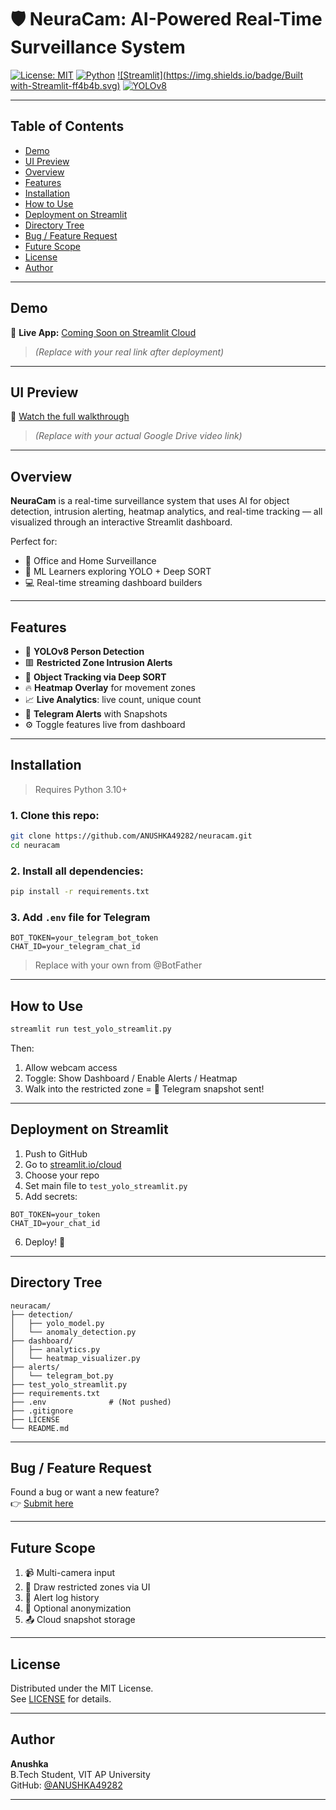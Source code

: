 # 🛡️ NeuraCam: AI-Powered Real-Time Surveillance System

[![License: MIT](https://img.shields.io/badge/License-MIT-blue.svg)](LICENSE)
[![Python](https://img.shields.io/badge/Python-3.11-blue.svg)](https://www.python.org/downloads/)
[![Streamlit](https://img.shields.io/badge/Built with-Streamlit-ff4b4b.svg)](https://streamlit.io/)
[![YOLOv8](https://img.shields.io/badge/Model-YOLOv8-green)](https://github.com/ultralytics/ultralytics)

---

## Table of Contents
- [Demo](#demo)
- [UI Preview](#ui-preview)
- [Overview](#overview)
- [Features](#features)
- [Installation](#installation)
- [How to Use](#how-to-use)
- [Deployment on Streamlit](#deployment-on-streamlit)
- [Directory Tree](#directory-tree)
- [Bug / Feature Request](#bug--feature-request)
- [Future Scope](#future-scope)
- [License](#license)
- [Author](#author)

---

## Demo

🚀 **Live App:** [Coming Soon on Streamlit Cloud](https://neuracam.streamlit.app)

> _(Replace with your real link after deployment)_

---

## UI Preview

🎥 [Watch the full walkthrough](https://drive.google.com/your-google-drive-video-link)

> _(Replace with your actual Google Drive video link)_

---

## Overview

**NeuraCam** is a real-time surveillance system that uses AI for object detection, intrusion alerting, heatmap analytics, and real-time tracking — all visualized through an interactive Streamlit dashboard.

Perfect for:
- 🏢 Office and Home Surveillance
- 🧠 ML Learners exploring YOLO + Deep SORT
- 💻 Real-time streaming dashboard builders

---

## Features

- 🎯 **YOLOv8 Person Detection**  
- 🟥 **Restricted Zone Intrusion Alerts**  
- 🔁 **Object Tracking via Deep SORT**  
- 🔥 **Heatmap Overlay** for movement zones  
- 📈 **Live Analytics**: live count, unique count  
- 🚨 **Telegram Alerts** with Snapshots  
- ⚙️ Toggle features live from dashboard  

---

## Installation

> Requires Python 3.10+

### 1. Clone this repo:

```bash
git clone https://github.com/ANUSHKA49282/neuracam.git
cd neuracam
```

### 2. Install all dependencies:

```bash
pip install -r requirements.txt
```

### 3. Add `.env` file for Telegram

```env
BOT_TOKEN=your_telegram_bot_token
CHAT_ID=your_telegram_chat_id
```

> Replace with your own from @BotFather

---

## How to Use

```bash
streamlit run test_yolo_streamlit.py
```

Then:
1. Allow webcam access  
2. Toggle: Show Dashboard / Enable Alerts / Heatmap  
3. Walk into the restricted zone = 📸 Telegram snapshot sent!

---

## Deployment on Streamlit

1. Push to GitHub  
2. Go to [streamlit.io/cloud](https://streamlit.io/cloud)  
3. Choose your repo  
4. Set main file to `test_yolo_streamlit.py`  
5. Add secrets:

```env
BOT_TOKEN=your_token
CHAT_ID=your_chat_id
```

6. Deploy! 🚀

---

## Directory Tree

```text
neuracam/
├── detection/
│   ├── yolo_model.py
│   └── anomaly_detection.py
├── dashboard/
│   ├── analytics.py
│   └── heatmap_visualizer.py
├── alerts/
│   └── telegram_bot.py
├── test_yolo_streamlit.py
├── requirements.txt
├── .env              # (Not pushed)
├── .gitignore
├── LICENSE
└── README.md
```

---

## Bug / Feature Request

Found a bug or want a new feature?  
👉 [Submit here](https://github.com/ANUSHKA49282/neuracam/issues)

---

## Future Scope

1. 📹 Multi-camera input  
2. 🧭 Draw restricted zones via UI  
3. 💾 Alert log history  
4. 🔐 Optional anonymization  
5. 📤 Cloud snapshot storage

---

## License

Distributed under the MIT License.  
See [LICENSE](LICENSE) for details.

---

## Author

**Anushka**  
B.Tech Student, VIT AP University  
GitHub: [@ANUSHKA49282](https://github.com/ANUSHKA49282)

---
